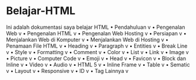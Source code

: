 # Belajar-HTML
Ini adalah dokumentasi saya belajar HTML
•	Pendahuluan v
•	Pengenalan Web v
•	Pengenalan HTML v
•	Pengenalan Web Hosting v
•	Persiapan v
•	Menjalankan Web di Komputer v
•	Menjalankan Web di Hosting v
•	Penamaan File HTML v
•	Heading v
•	Paragraph v
•	Entities v
•	Break Line v
•	Style v
•	Formatting v
•	Comment v
•	Color v
•	List v
•	Link v
•	Image v
•	Picture v
•	Computer Code v
•	Emoji v
•	Head v
•	Favicon v
•	Block dan Inline v
•	Video v
•	Audio v
•	HTML 5 v
•	Inline Frame v
•	Table v
•	Sematic v
•	Layout v 
•	Responsive v
•	ID v
•	Tag Lainnya v

